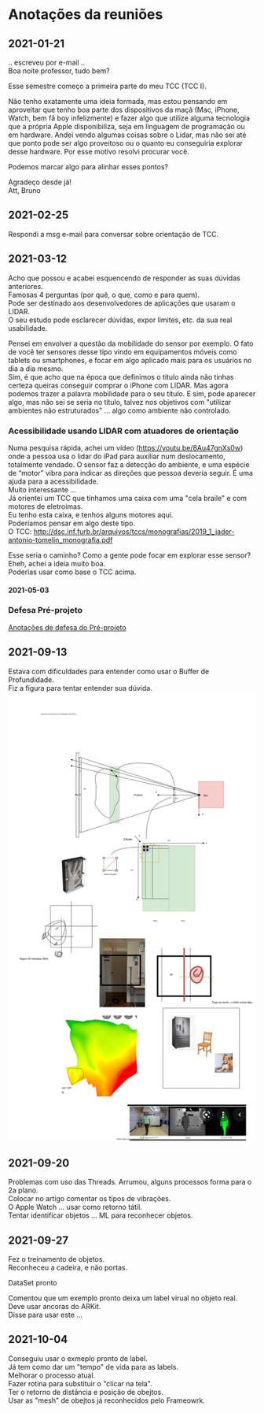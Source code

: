 # Anotações da reuniões

## 2021-01-21

.. escreveu por e-mail ..  
Boa noite professor, tudo bem?  

Esse semestre começo a primeira parte do meu TCC (TCC I).  

Não tenho exatamente uma ideia formada, mas estou pensando em aproveitar que tenho boa parte dos dispositivos da maçã (Mac, iPhone, Watch, bem fã boy infelizmente) e fazer algo que utilize alguma tecnologia que a própria Apple disponibiliza, seja em linguagem de programação ou em hardware. Andei vendo algumas coisas sobre o Lidar, mas não sei até que ponto pode ser algo proveitoso ou o quanto eu conseguiria explorar desse hardware. Por esse motivo resolvi procurar você.  

Podemos marcar algo para alinhar esses pontos?  

Agradeço desde já!  
Att, Bruno  

## 2021-02-25

Respondi a msg e-mail para conversar sobre orientação de TCC.  

## 2021-03-12

Acho que possou e acabei esquencendo de responder as suas dúvidas anteriores.  
Famosas 4 perguntas (por quê, o que, como e para quem).  
Pode ser destinado aos desenvolvedores de aplicações que usaram o LIDAR.  
O seu estudo pode esclarecer dúvidas, expor limites, etc. da sua real usabilidade.  

Pensei em envolver a questão da mobilidade do sensor por exemplo. O fato de você ter sensores desse tipo vindo em equipamentos móveis como tablets ou smartphones, e focar em algo aplicado mais para os usuários no dia a dia mesmo.  
Sim, é que acho que na época que definimos o título ainda não tinhas certeza queiras conseguir comprar o iPhone com LIDAR. Mas agora podemos trazer a palavra mobilidade para o seu título. E sim, pode aparecer algo, mas não sei se seria no título, talvez nos objetivos com "utilizar ambientes não estruturados" ... algo como ambiente não controlado.  

### Acessibilidade usando LIDAR com atuadores de orientação

Numa pesquisa rápida, achei um vídeo (https://youtu.be/8Au47gnXs0w) onde a pessoa usa o lidar do iPad para auxiliar num deslocamento, totalmente vendado. O sensor faz a detecção do ambiente, e uma espécie de “motor” vibra para indicar
as direções que pessoa deveria seguir. É uma ajuda para a acessibilidade.  
Muito interessante ...  
Já orientei um TCC que tínhamos uma caixa com uma "cela braile" e com motores de eletroimas.  
Eu tenho esta caixa, e tenhos alguns motores aqui.  
Poderíamos pensar em algo deste tipo.  
O TCC: <http://dsc.inf.furb.br/arquivos/tccs/monografias/2019_1_jader-antonio-tomelin_monografia.pdf>  

Esse seria o caminho? Como a gente pode focar em explorar esse sensor?  
Eheh, achei a ideia muito boa.  
Poderias usar como base o TCC acima.  

#### 2021-05-03

### Defesa Pré-projeto

[Anotações de defesa do Pré-projeto](./tcc_BrunoHenriqueBorba_2021-05-03_PreProjeto_Defesa.md)

## 2021-09-13

Estava com dificuldades para entender como usar o Buffer de Profundidade.  
Fiz a figura para tentar entender sua dúvida.  
![VisaoGeral](VisaoGeral.drawio.svg "VisaoGeral")  

## 2021-09-20

Problemas com uso das Threads. Arrumou, alguns processos forma para o 2a plano.  
Colocar no artigo comentar os tipos de vibrações.  
O Apple Watch ... usar como retorno tátil.  
Tentar identificar objetos ... ML para reconhecer objetos.  

## 2021-09-27

Fez o treinamento de objetos.  
Reconheceu a cadeira, e não portas.  

DataSet pronto  

Comentou que um exemplo pronto deixa um label virual no objeto real. Deve usar ancoras do ARKit.  
Disse para usar este ...  

## 2021-10-04

Conseguiu usar o exmeplo pronto de label.  
Já tem como dar um "tempo" de vida para as labels.  
Melhorar o processo atual.  
Fazer rotina para substituir o "clicar na tela".  
Ter o retorno de distância e posição de obejtos.  
Usar as "mesh" de obejtos já reconhecidos pelo Frameowrk.  
